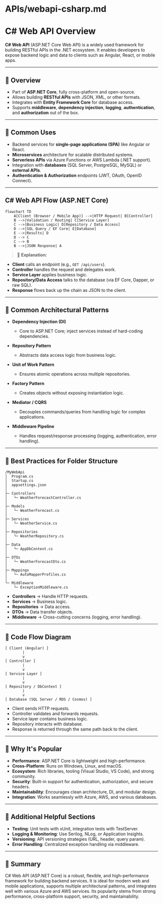 # APIs/webapi-csharp.md

# C# Web API Overview

**C# Web API** (ASP.NET Core Web API) is a widely used framework for building RESTful APIs in the .NET ecosystem. It enables developers to expose backend logic and data to clients such as Angular, React, or mobile apps.

---

## 🔹 Overview

* Part of **ASP.NET Core**, fully cross-platform and open-source.
* Allows building **RESTful APIs** with JSON, XML, or other formats.
* Integrates with **Entity Framework Core** for database access.
* Supports **middleware**, **dependency injection**, **logging**, **authentication**, and **authorization** out of the box.

---

## 🔹 Common Uses

* Backend services for **single-page applications (SPA)** like Angular or React.
* **Microservices** architecture for scalable distributed systems.
* **Serverless APIs** via Azure Functions or AWS Lambda (.NET support).
* Integration with **databases** (SQL Server, PostgreSQL, MySQL) or **external APIs**.
* **Authentication & Authorization** endpoints (JWT, OAuth, OpenID Connect).

---

## C# Web API Flow (ASP.NET Core)
```mermaid
flowchart TD
    A[Client (Browser / Mobile App)] -->|HTTP Request| B[Controller]
    B -->|Validation / Routing| C[Service Layer]
    C -->|Business Logic| D[Repository / Data Access]
    D -->|SQL Query / EF Core| E[Database]
    E -->|Results| D
    D --> C
    C --> B
    B -->|JSON Response| A
```
> 🔑 **Explanation:**

- **Client** calls an endpoint (e.g., `GET /api/users`).
- **Controller** handles the request and delegates work.
- **Service Layer** applies business logic.
- **Repository/Data Access** talks to the database (via EF Core, Dapper, or raw SQL).
- **Response** flows back up the chain as JSON to the client.

---

## 🔹 Common Architectural Patterns

* **Dependency Injection (DI)**

  * Core to ASP.NET Core; inject services instead of hard-coding dependencies.
* **Repository Pattern**

  * Abstracts data access logic from business logic.
* **Unit of Work Pattern**

  * Ensures atomic operations across multiple repositories.
* **Factory Pattern**

  * Creates objects without exposing instantiation logic.
* **Mediator / CQRS**

  * Decouples commands/queries from handling logic for complex applications.
* **Middleware Pipeline**

  * Handles request/response processing (logging, authentication, error handling).

---

## 🔹 Best Practices for Folder Structure

```
/MyWebApi
│  Program.cs
│  Startup.cs
│  appsettings.json
│
├─ Controllers
│   └─ WeatherForecastController.cs
│
├─ Models
│   └─ WeatherForecast.cs
│
├─ Services
│   └─ WeatherService.cs
│
├─ Repositories
│   └─ WeatherRepository.cs
│
├─ Data
│   └─ AppDbContext.cs
│
├─ DTOs
│   └─ WeatherForecastDto.cs
│
├─ Mappings
│   └─ AutoMapperProfiles.cs
│
└─ Middleware
    └─ ExceptionMiddleware.cs
```

* **Controllers** → Handle HTTP requests.
* **Services** → Business logic.
* **Repositories** → Data access.
* **DTOs** → Data transfer objects.
* **Middleware** → Cross-cutting concerns (logging, error handling).

---

## 🔹 Code Flow Diagram

```
[ Client (Angular) ]
        |
        v
[ Controller ]
        |
        v
[ Service Layer ]
        |
        v
[ Repository / DbContext ]
        |
        v
[ Database (SQL Server / RDS / Cosmos) ]
```

* Client sends HTTP requests.
* Controller validates and forwards requests.
* Service layer contains business logic.
* Repository interacts with database.
* Response is returned through the same path back to the client.

---

## 🔹 Why It's Popular

* **Performance**: ASP.NET Core is lightweight and high-performance.
* **Cross-Platform**: Runs on Windows, Linux, and macOS.
* **Ecosystem**: Rich libraries, tooling (Visual Studio, VS Code), and strong community.
* **Security**: Built-in support for authentication, authorization, and secure headers.
* **Maintainability**: Encourages clean architecture, DI, and modular design.
* **Integration**: Works seamlessly with Azure, AWS, and various databases.

---

## 🔹 Additional Helpful Sections

* **Testing**: Unit tests with xUnit, integration tests with TestServer.
* **Logging & Monitoring**: Use Serilog, NLog, or Application Insights.
* **Versioning**: API versioning strategies (URL, header, query param).
* **Error Handling**: Centralized exception handling via middleware.

---

## 🔹 Summary

C# Web API (ASP.NET Core) is a robust, flexible, and high-performance framework for building backend services. It is ideal for modern web and mobile applications, supports multiple architectural patterns, and integrates well with various Azure and AWS services. Its popularity stems from strong performance, cross-platform support, security, and maintainability.
